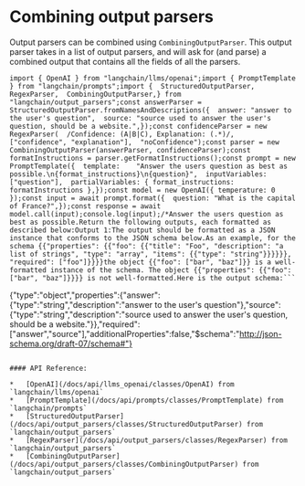 Combining output parsers
========================

Output parsers can be combined using `CombiningOutputParser`. This output parser takes in a list of output parsers, and will ask for (and parse) a combined output that contains all the fields of all the parsers.

    import { OpenAI } from "langchain/llms/openai";import { PromptTemplate } from "langchain/prompts";import {  StructuredOutputParser,  RegexParser,  CombiningOutputParser,} from "langchain/output_parsers";const answerParser = StructuredOutputParser.fromNamesAndDescriptions({  answer: "answer to the user's question",  source: "source used to answer the user's question, should be a website.",});const confidenceParser = new RegexParser(  /Confidence: (A|B|C), Explanation: (.*)/,  ["confidence", "explanation"],  "noConfidence");const parser = new CombiningOutputParser(answerParser, confidenceParser);const formatInstructions = parser.getFormatInstructions();const prompt = new PromptTemplate({  template:    "Answer the users question as best as possible.\n{format_instructions}\n{question}",  inputVariables: ["question"],  partialVariables: { format_instructions: formatInstructions },});const model = new OpenAI({ temperature: 0 });const input = await prompt.format({  question: "What is the capital of France?",});const response = await model.call(input);console.log(input);/*Answer the users question as best as possible.Return the following outputs, each formatted as described below:Output 1:The output should be formatted as a JSON instance that conforms to the JSON schema below.As an example, for the schema {{"properties": {{"foo": {{"title": "Foo", "description": "a list of strings", "type": "array", "items": {{"type": "string"}}}}}}, "required": ["foo"]}}}}the object {{"foo": ["bar", "baz"]}} is a well-formatted instance of the schema. The object {{"properties": {{"foo": ["bar", "baz"]}}}} is not well-formatted.Here is the output schema:```
{"type":"object","properties":{"answer":{"type":"string","description":"answer to the user's question"},"source":{"type":"string","description":"source used to answer the user's question, should be a website."}},"required":["answer","source"],"additionalProperties":false,"$schema":"http://json-schema.org/draft-07/schema#"}
```Output 2:Your response should match the following regex: /Confidence: (A|B|C), Explanation: (.*)/What is the capital of France?*/console.log(response);/*Output 1:{"answer":"Paris","source":"https://www.worldatlas.com/articles/what-is-the-capital-of-france.html"}Output 2:Confidence: A, Explanation: The capital of France is Paris.*/console.log(await parser.parse(response));/*{  answer: 'Paris',  source: 'https://www.worldatlas.com/articles/what-is-the-capital-of-france.html',  confidence: 'A',  explanation: 'The capital of France is Paris.'}*/

#### API Reference:

*   [OpenAI](/docs/api/llms_openai/classes/OpenAI) from `langchain/llms/openai`
*   [PromptTemplate](/docs/api/prompts/classes/PromptTemplate) from `langchain/prompts`
*   [StructuredOutputParser](/docs/api/output_parsers/classes/StructuredOutputParser) from `langchain/output_parsers`
*   [RegexParser](/docs/api/output_parsers/classes/RegexParser) from `langchain/output_parsers`
*   [CombiningOutputParser](/docs/api/output_parsers/classes/CombiningOutputParser) from `langchain/output_parsers`